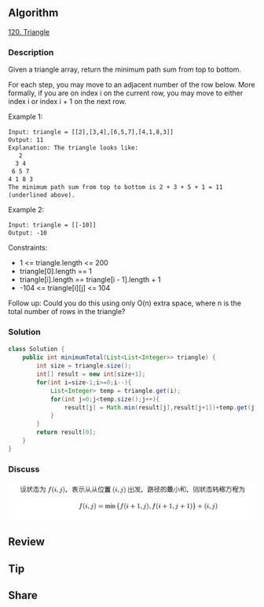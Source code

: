 ## Algorithm

[120. Triangle](https://leetcode.com/problems/triangle/)

### Description

Given a triangle array, return the minimum path sum from top to bottom.

For each step, you may move to an adjacent number of the row below. More formally, if you are on index i on the current row, you may move to either index i or index i + 1 on the next row.

Example 1:

```
Input: triangle = [[2],[3,4],[6,5,7],[4,1,8,3]]
Output: 11
Explanation: The triangle looks like:
   2
  3 4
 6 5 7
4 1 8 3
The minimum path sum from top to bottom is 2 + 3 + 5 + 1 = 11 (underlined above).
```

Example 2:

```
Input: triangle = [[-10]]
Output: -10
```

Constraints:

- 1 <= triangle.length <= 200
- triangle[0].length == 1
- triangle[i].length == triangle[i - 1].length + 1
- -104 <= triangle[i][j] <= 104


Follow up: Could you do this using only O(n) extra space, where n is the total number of rows in the triangle?

### Solution

```java
class Solution {
    public int minimumTotal(List<List<Integer>> triangle) {
        int size = triangle.size();
        int[] result = new int[size+1];
        for(int i=size-1;i>=0;i--){
            List<Integer> temp = triangle.get(i);
            for(int j=0;j<temp.size();j++){
                result[j] = Math.min(result[j],result[j+1])+temp.get(j);
            }
        }
        return result[0];  
    }
}
```

### Discuss

![](assets/20220301-021cc2db.png)

## Review


## Tip


## Share

